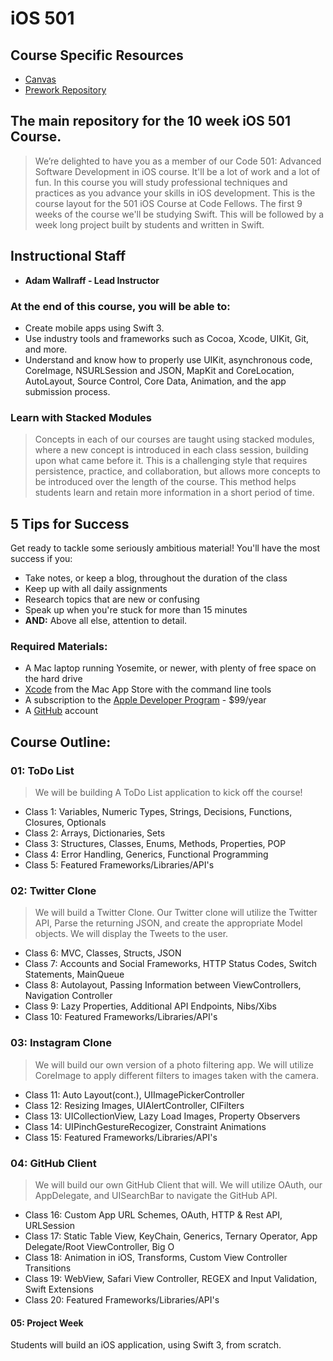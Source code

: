 # iOS 501

## Course Specific Resources
* [Canvas](https://canvas.instructure.com)
* [Prework Repository](https://github.com/codefellows/501-Swift-Prework)


## The main repository for the 10 week iOS 501 Course.

>We’re delighted to have you as a member of our Code 501: Advanced Software Development in iOS course. It'll be a lot of work and a lot of fun.
In this course you will study professional techniques and practices as you advance your skills in iOS development. This is the course layout for the 501 iOS Course at Code Fellows.
The first 9 weeks of the course we'll be studying Swift.
This will be followed by a week long project built by students and written in Swift.

## Instructional Staff
* **Adam Wallraff - Lead Instructor**  

### At the end of this course, you will be able to:
* Create mobile apps using Swift 3.
* Use industry tools and frameworks such as Cocoa, Xcode, UIKit, Git, and more.
* Understand and know how to properly use UIKit, asynchronous code, CoreImage, NSURLSession and JSON, MapKit and CoreLocation, AutoLayout, Source Control, Core Data, Animation, and the app submission process.

### Learn with Stacked Modules

> Concepts in each of our courses are taught using stacked modules, where a new concept is introduced in each class session, building upon what came before it. This is a challenging style that requires persistence, practice, and collaboration, but allows more concepts to be introduced over the length of the course. This method helps students learn and retain more information in a short period of time.

## 5 Tips for Success
Get ready to tackle some seriously ambitious material! You'll have the most success if you:
  * Take notes, or keep a blog, throughout the duration of the class
  * Keep up with all daily assignments
  * Research topics that are new or confusing
  * Speak up when you're stuck for more than 15 minutes
  * **AND:** Above all else, attention to detail.

### Required Materials:

* A Mac laptop running Yosemite, or newer, with plenty of free space on the hard drive
* [Xcode](https://developer.apple.com/xcode/download/) from the Mac App Store with the command line tools
* A subscription to the [Apple Developer Program](https://developer.apple.com/) - $99/year
* A [GitHub](https://github.com/) account

## Course Outline:

### 01: ToDo List
> We will be building A ToDo List application to kick off the course!

* Class 1: Variables, Numeric Types, Strings, Decisions, Functions, Closures, Optionals
* Class 2: Arrays, Dictionaries, Sets
* Class 3: Structures, Classes, Enums, Methods, Properties, POP
* Class 4: Error Handling, Generics, Functional Programming
* Class 5: Featured Frameworks/Libraries/API's

### 02: Twitter Clone
>We will build a Twitter Clone. Our Twitter clone will
utilize the Twitter API, Parse the returning JSON, and create the appropriate
Model objects. We will display the Tweets to the user.

* Class 6: MVC, Classes, Structs, JSON  
* Class 7: Accounts and Social Frameworks, HTTP Status Codes, Switch Statements, MainQueue
* Class 8: Autolayout, Passing Information between ViewControllers, Navigation Controller
* Class 9: Lazy Properties, Additional API Endpoints, Nibs/Xibs
* Class 10: Featured Frameworks/Libraries/API's

### 03: Instagram Clone
>We will build our own version of a photo filtering app.
We will utilize CoreImage to apply different filters to images taken with
the camera.

* Class 11: Auto Layout(cont.), UIImagePickerController
* Class 12: Resizing Images, UIAlertController, CIFilters
* Class 13: UICollectionView, Lazy Load Images, Property Observers
* Class 14: UIPinchGestureRecogizer, Constraint Animations
* Class 15: Featured Frameworks/Libraries/API's

### 04: GitHub Client
> We will build our own GitHub Client that will.
We will utilize OAuth, our AppDelegate, and UISearchBar to navigate the GitHub API.

* Class 16: Custom App URL Schemes, OAuth, HTTP & Rest API, URLSession
* Class 17: Static Table View, KeyChain, Generics, Ternary Operator, App Delegate/Root ViewController, Big O
* Class 18: Animation in iOS, Transforms, Custom View Controller Transitions
* Class 19: WebView, Safari View Controller, REGEX and Input Validation, Swift Extensions
* Class 20: Featured Frameworks/Libraries/API's

#### 05: Project Week
Students will build an iOS application, using Swift 3, from scratch.
